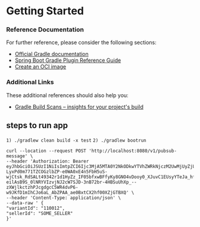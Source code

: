 # Getting Started

### Reference Documentation
For further reference, please consider the following sections:

* [Official Gradle documentation](https://docs.gradle.org)
* [Spring Boot Gradle Plugin Reference Guide](https://docs.spring.io/spring-boot/docs/2.4.5/gradle-plugin/reference/html/)
* [Create an OCI image](https://docs.spring.io/spring-boot/docs/2.4.5/gradle-plugin/reference/html/#build-image)

### Additional Links
These additional references should also help you:

* [Gradle Build Scans – insights for your project's build](https://scans.gradle.com#gradle)

## steps to run app
```1) ./gradlew clean build -x test```
```2) ./gradlew bootrun```

```
curl --location --request POST 'http://localhost:8080/v1/pubsub-message' \
--header 'Authorization: Bearer eyJhbGciOiJSUzI1NiIsImtpZCI6Ijc3MjA5MTA0Y2NkODkwYTVhZWRkNjczM2UwMjUyZjU0ZTg4MmYxM2MiLCJ0eXAiOiJKV1QifQ.eyJhdWQiOiIzMjU1NTk0MDU1OS5hcHBzLmdvb2dsZXVzZXJjb250ZW50LmNvbSIsImF6cCI6ImFwcC1kZXBsb3ltZW50QHNlbGxlci1wbGF0Zm9ybXMtZGV2LmlhbS5nc2VydmljZWFjY291bnQuY29tIiwiZW1haWwiOiJhcHAtZGVwbG95bWVudEBzZWxsZXItcGxhdGZvcm1zLWRldi5pYW0uZ3NlcnZpY2VhY2NvdW50LmNvbSIsImVtYWlsX3ZlcmlmaWVkIjp0cnVlLCJleHAiOjE2MjAzMjIwMjgsImlhdCI6MTYyMDMxODQyOCwiaXNzIjoiaHR0cHM6Ly9hY2NvdW50cy5nb29nbGUuY29tIiwic3ViIjoiMTE2MDYzOTczNzIwMDUyNDc1NDA5In0.ibKZP5k5bbZxxacg4DwT5LTrsi2MvMJqjhB9LQquoKMpMPcNpj9h_EGuKgc5HMgBn0Df76pPhU8RJm-LyxPd0m771TZCOGzlbZP-e0WA0xE4n5FbH5uS-wjCtsk_RdSALt49342r1d1HyZz_IF05bfxwBFfyKy8GNO4vDooy0_XJuvC1EUsyYTeJa_hfNHBl7uunbF8BD2IpMij_v_8lMsFQclDT-eilAsB9S_0lNRYVIzvjNJ2cW7SJD-3nB72br-4HBSuUhXp_--zXWjlkctzhPJcgdgcC5WR4dvP6-w9JKfD1mIhCJo6aL_AbZPAA_ae0BxtCX2hf00XZjGTBXQ' \
--header 'Content-Type: application/json' \
--data-raw ' {
"variantId": "110012",
"sellerId": "SOME_SELLER"
}'
```